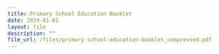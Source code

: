 ```yaml
---
title: Primary School Education Booklet
date: 2019-01-01
layout: file
description: ""
file_url: /files/primary-school-education-booklet_compressed.pdf
---
```

